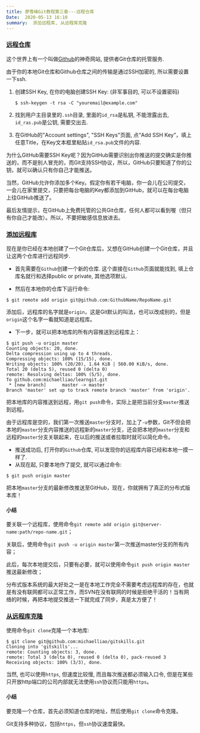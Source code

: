```yaml
---
title: 廖雪峰Git教程第三章---远程仓库
Date:  2020-05-13 16:10
summary:  添加远程库, 从远程库克隆
---
```


### [远程仓库](https://www.liaoxuefeng.com/wiki/896043488029600/896954117292416#0)

这个世界上有一个叫做[Github](https://github.com/)的神奇网站, 提供者Git仓库的托管服务. 

由于你的本地Git仓库和Github仓库之间的传输是通过SSH加密的, 所以需要设置一下ssh. 

1. 创建SSH Key, 在你的电脑创建SSH Key: (非军事目的, 可以不设置密码)

   ```shell
   $ ssh-keygen -t rsa -C "youremail@example.com"
   ```

2. 找到用户主目录里的`.ssh`目录, 里面的`id_rsa`是私钥, 不能泄露出去, `id_ras.pub`是公钥, 需要交出去. 

3. 在GitHub的"Account settings", "SSH Keys"页面, 点“Add SSH Key”，填上任意Title，在Key文本框里粘贴`id_rsa.pub`文件的内容. 



为什么GitHub需要SSH Key呢？因为GitHub需要识别出你推送的提交确实是你推送的，而不是别人冒充的，而Git支持SSH协议，所以，GitHub只要知道了你的公钥，就可以确认只有你自己才能推送。

当然，GitHub允许你添加多个Key。假定你有若干电脑，你一会儿在公司提交，一会儿在家里提交，只要把每台电脑的Key都添加到GitHub，就可以在每台电脑上往GitHub推送了。

最后友情提示，在GitHub上免费托管的公共Git仓库，任何人都可以看到喔（但只有你自己才能改）。所以，不要把敏感信息放进去。



### [添加远程库](https://www.liaoxuefeng.com/wiki/896043488029600/898732864121440)

现在是你已经在本地创建了一个Git仓库后，又想在GitHub创建一个Git仓库，并且让这两个仓库进行远程同步. 



+ 首先需要在`Github`创建一个新的仓库. 这个直接在`Github`页面就能找到, 填上仓库名就行和选择public or private, 其他选项默认. 



+ 然后在本地你的仓库下运行命令: 

```shell
$ git remote add origin git@github.com:GithubName/RepoName.git
```

添加后，远程库的名字就是`origin`，这是Git默认的叫法，也可以改成别的，但是`origin`这个名字一看就知道是远程库。



+ 下一步，就可以把本地库的所有内容推送到远程库上：

```shell
$ git push -u origin master
Counting objects: 20, done.
Delta compression using up to 4 threads.
Compressing objects: 100% (15/15), done.
Writing objects: 100% (20/20), 1.64 KiB | 560.00 KiB/s, done.
Total 20 (delta 5), reused 0 (delta 0)
remote: Resolving deltas: 100% (5/5), done.
To github.com:michaelliao/learngit.git
 * [new branch]      master -> master
Branch 'master' set up to track remote branch 'master' from 'origin'.

```

把本地库的内容推送到远程，用`git push`命令，实际上是把当前分支`master`推送到远程。

由于远程库是空的，我们第一次推送`master`分支时，加上了`-u`参数，Git不但会把本地的`master`分支内容推送的远程新的`master`分支，还会把本地的`master`分支和远程的`master`分支关联起来，在以后的推送或者拉取时就可以简化命令。



+ 推送成功后, 打开你的`Github`仓库, 可以发现你的远程库内容已经和本地一摸一样了. 
+ 从现在起, 只要本地作了提交, 就可以通过命令: 

```shell
$ git push origin master
```

把本地`master`分支的最新修改推送至GitHub，现在，你就拥有了真正的分布式版本库！



#### 小结

要关联一个远程库，使用命令`git remote add origin git@server-name:path/repo-name.git`；

关联后，使用命令`git push -u origin master`第一次推送master分支的所有内容；

此后，每次本地提交后，只要有必要，就可以使用命令`git push origin master`推送最新修改；

分布式版本系统的最大好处之一是在本地工作完全不需要考虑远程库的存在，也就是有没有联网都可以正常工作，而SVN在没有联网的时候是拒绝干活的！当有网络的时候，再把本地提交推送一下就完成了同步，真是太方便了！





### [从远程库克隆](https://www.liaoxuefeng.com/wiki/896043488029600/898732792973664)

使用命令`git clone`克隆一个本地库:

```shell
$ git clone git@github.com:michaelliao/gitskills.git
Cloning into 'gitskills'...
remote: Counting objects: 3, done.
remote: Total 3 (delta 0), reused 0 (delta 0), pack-reused 3
Receiving objects: 100% (3/3), done.
```

当然, 也可以使用`https`, 但速度比较慢, 而且每次推送都必须输入口令, 但是在某些只开放http端口的公司内部就无法使用`ssh`协议而只能用`https`。



#### 小结

要克隆一个仓库，首先必须知道仓库的地址，然后使用`git clone`命令克隆。

Git支持多种协议，包括`https`，但`ssh`协议速度最快。